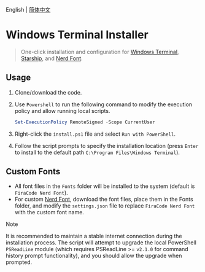 English | [简体中文](README.zh.md)

# Windows Terminal Installer

> One-click installation and configuration for [Windows Terminal](https://github.com/microsoft/terminal), [Starship](https://github.com/starship/starship), and [Nerd Font](https://www.nerdfonts.com/).

## Usage

1. Clone/download the code.
2. Use `Powershell` to run the following command to modify the execution policy and allow running local scripts.

   ```powershell
   Set-ExecutionPolicy RemoteSigned -Scope CurrentUser
   ```

3. Right-click the `install.ps1` file and select `Run with PowerShell`.
4. Follow the script prompts to specify the installation location (press `Enter` to install to the default path `C:\Program Files\Windows Terminal`).

## Custom Fonts

- All font files in the `Fonts` folder will be installed to the system (default is `FiraCode Nerd Font`).
- For custom [Nerd Font](https://www.nerdfonts.com/font-downloads), download the font files, place them in the Fonts folder, and modify the `settings.json` file to replace `FiraCode Nerd Font` with the custom font name.

> [!NOTE]  
> It is recommended to maintain a stable internet connection during the installation process. The script will attempt to upgrade the local PowerShell `PSReadLine` module (which requires PSReadLine >= `v2.1.0` for command history prompt functionality), and you should allow the upgrade when prompted.
